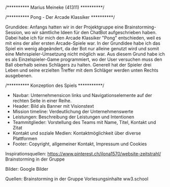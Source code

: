/********** Marius Meineke (41311) **********/

/********** Pong - Der Arcade Klassiker **********/

Grundidee:
Anfangs hatten wir in der Projektgruppe eine Brainstorming-Session, wo wir sämtliche Ideen für den ChatBot aufgeschrieben haben. Dabei habe ich für mich den Arcade Klassiker "Pong" entschieden, weil es mit eins der aller ersten Arcade-Spiele war. In der Grundidee habe ich das Spiel ein wenig abgeändert, da der Bot nur alleine genutzt wird und somit eine Mehrspieler-Umsetzung nicht möglich war. Aus diesem Grund habe ich es als Einzelspieler-Game programmiert, wo der User versuchen muss den Ball oberhalb seines Schlägers zu halten. Generell hat der Spieler drei Leben und seine erzielten Treffer mit dem Schläger werden unten Rechts ausgebenen.

/********** Konzeption des Spiels ***********/

- Navbar: Unternehmensicon links und Navigationselemente auf der rechten Seite in einer Reihe.
- Header: Bild als Banner mit Visionstext
- Mission timeline: Verdeutlichung der Unternehmenswerte
- Leistungen: Beschreibung der Leistungen und Intentionen
- Teammitglieder: Vorstellung des Teams mit Name, Titel, Kontakt und Zitat
- Kontakt und soziale Medien: Kontaktmöglichkeit über diverse Plattformen
- Footer: Copyright, allgemeiner Kontakt, Impressum und Cookies

Inspirationsquellen:
https://www.pinterest.ch/ilona1570/website-zeitstrahl/
Brainstorming in der Gruppe

Bilder:
Google Bilder


Quellen:
Brainstorming in der Gruppe
Vorlesungsinhalte
ww3.school


